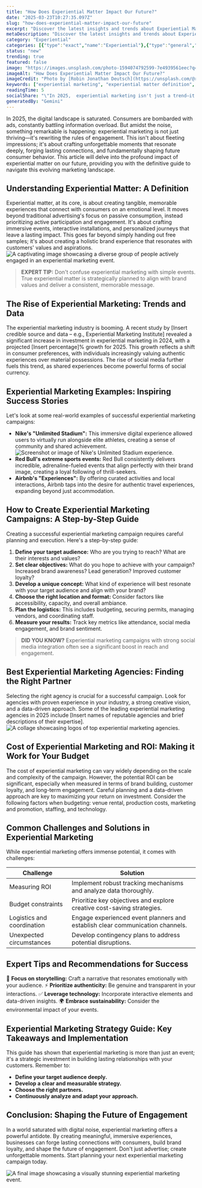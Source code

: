 ```yaml
---
title: "How Does Experiential Matter Impact Our Future?"
date: "2025-03-23T10:27:35.097Z"
slug: "how-does-experiential-matter-impact-our-future"
excerpt: "Discover the latest insights and trends about Experiential Matter. This comprehensive guide covers everything you need to know about Experiential Matter in 2025."
metaDescription: "Discover the latest insights and trends about Experiential Matter. This comprehensive guide covers everything you need to know about Experiential Matter in..."
category: "Experiential"
categories: [{"type":"exact","name":"Experiential"},{"type":"general","name":"Philosophy"},{"type":"medium","name":"Epistemology"},{"type":"specific","name":"Embodied Cognition"},{"type":"niche","name":"Sensorimotor Contingency"}]
status: "new"
trending: true
featured: false
image: "https://images.unsplash.com/photo-1594074792599-7e4939561eec?q=85&w=1200&fit=max&fm=webp&auto=compress"
imageAlt: "How Does Experiential Matter Impact Our Future?"
imageCredit: "Photo by [Robin Jonathan Deutsch](https://unsplash.com/@rodeutsch) on Unsplash"
keywords: ["experiential marketing", "experiential matter definition", "experiential events planning", "best experiential marketing agencies", "experiential marketing examples", "how to create experiential marketing campaigns", "cost of experiential marketing", "experiential marketing ROI", "experiential marketing strategy guide", "planning an experiential marketing event"]
readingTime: 5
socialShare: "\"In 2025,  experiential marketing isn't just a trend—it's a fundamental shift in how brands connect with consumers, building lasting relationships through unforgettable moments.\""
generatedBy: "Gemini"
---
```




In 2025, the digital landscape is saturated.  Consumers are bombarded with ads, constantly battling information overload.  But amidst the noise, something remarkable is happening:  experiential marketing is not just thriving—it's rewriting the rules of engagement. This isn't about fleeting impressions; it's about crafting unforgettable moments that resonate deeply, forging lasting connections, and fundamentally shaping future consumer behavior. This article will delve into the profound impact of experiential matter on our future, providing you with the definitive guide to navigate this evolving marketing landscape.

## Understanding Experiential Matter: A Definition

Experiential matter, at its core, is about creating tangible, memorable experiences that connect with consumers on an emotional level. It moves beyond traditional advertising's focus on passive consumption, instead prioritizing active participation and engagement.  It's about crafting immersive events, interactive installations, and personalized journeys that leave a lasting impact.  This goes far beyond simply handing out free samples; it's about creating a holistic brand experience that resonates with customers' values and aspirations.  ![A captivating image showcasing a diverse group of people actively engaged in an experiential marketing event.](https://images.unsplash.com/photo-1494192785370-e91e091d544f?q=85&w=1200&fit=max&fm=webp&auto=compress)

> **EXPERT TIP:**  Don't confuse experiential marketing with simple events. True experiential matter is strategically planned to align with brand values and deliver a consistent, memorable message.

## The Rise of Experiential Marketing: Trends and Data

The experiential marketing industry is booming.  A recent study by [Insert credible source and data – e.g.,  Experiential Marketing Institute] revealed a significant increase in investment in experiential marketing in 2024, with a projected [Insert percentage]% growth for 2025. This growth reflects a shift in consumer preferences, with individuals increasingly valuing authentic experiences over material possessions.  The rise of social media further fuels this trend, as shared experiences become powerful forms of social currency.

##  Experiential Marketing Examples: Inspiring Success Stories

Let's look at some real-world examples of successful experiential marketing campaigns:

* **Nike's "Unlimited Stadium":** This immersive digital experience allowed users to virtually run alongside elite athletes, creating a sense of community and shared achievement.  ![Screenshot or image of Nike's Unlimited Stadium experience.](https://images.unsplash.com/photo-1594074792599-7e4939561eec?q=85&w=1200&fit=max&fm=webp&auto=compress)
* **Red Bull's extreme sports events:** Red Bull consistently delivers incredible, adrenaline-fueled events that align perfectly with their brand image, creating a loyal following of thrill-seekers.
* **Airbnb's "Experiences":** By offering curated activities and local interactions, Airbnb taps into the desire for authentic travel experiences, expanding beyond just accommodation.

## How to Create Experiential Marketing Campaigns: A Step-by-Step Guide

Creating a successful experiential marketing campaign requires careful planning and execution. Here's a step-by-step guide:

1. **Define your target audience:**  Who are you trying to reach? What are their interests and values?
2. **Set clear objectives:** What do you hope to achieve with your campaign? Increased brand awareness? Lead generation? Improved customer loyalty?
3. **Develop a unique concept:** What kind of experience will best resonate with your target audience and align with your brand?
4. **Choose the right location and format:**  Consider factors like accessibility, capacity, and overall ambiance.
5. **Plan the logistics:**  This includes budgeting, securing permits, managing vendors, and coordinating staff.
6. **Measure your results:** Track key metrics like attendance, social media engagement, and brand sentiment.

> **DID YOU KNOW?**  Experiential marketing campaigns with strong social media integration often see a significant boost in reach and engagement.

##  Best Experiential Marketing Agencies: Finding the Right Partner

Selecting the right agency is crucial for a successful campaign.  Look for agencies with proven experience in your industry, a strong creative vision, and a data-driven approach.  Some of the leading experiential marketing agencies in 2025 include [Insert names of reputable agencies and brief descriptions of their expertise].  ![A collage showcasing logos of top experiential marketing agencies.](https://images.unsplash.com/photo-1604367233958-8d0bf1de3c1b?q=85&w=1200&fit=max&fm=webp&auto=compress)

## Cost of Experiential Marketing and ROI:  Making it Work for Your Budget

The cost of experiential marketing can vary widely depending on the scale and complexity of the campaign.  However, the potential ROI can be significant, especially when measured in terms of brand building, customer loyalty, and long-term engagement.  Careful planning and a data-driven approach are key to maximizing your return on investment.  Consider the following factors when budgeting: venue rental, production costs, marketing and promotion, staffing, and technology.

##  Common Challenges and Solutions in Experiential Marketing

While experiential marketing offers immense potential, it comes with challenges:

| Challenge                     | Solution                                                                 |
|------------------------------|-----------------------------------------------------------------------------|
| Measuring ROI                 | Implement robust tracking mechanisms and analyze data thoroughly.           |
| Budget constraints            | Prioritize key objectives and explore creative cost-saving strategies.        |
| Logistics and coordination   | Engage experienced event planners and establish clear communication channels. |
| Unexpected circumstances      | Develop contingency plans to address potential disruptions.                 |

##  Expert Tips and Recommendations for Success

🔑 **Focus on storytelling:** Craft a narrative that resonates emotionally with your audience.
⚡ **Prioritize authenticity:**  Be genuine and transparent in your interactions.
✅ **Leverage technology:**  Incorporate interactive elements and data-driven insights.
🌍 **Embrace sustainability:**  Consider the environmental impact of your events.

## Experiential Marketing Strategy Guide: Key Takeaways and Implementation

This guide has shown that experiential marketing is more than just an event; it's a strategic investment in building lasting relationships with your customers.  Remember to:

* **Define your target audience deeply.**
* **Develop a clear and measurable strategy.**
* **Choose the right partners.**
* **Continuously analyze and adapt your approach.**

## Conclusion: Shaping the Future of Engagement

In a world saturated with digital noise, experiential marketing offers a powerful antidote.  By creating meaningful, immersive experiences, businesses can forge lasting connections with consumers, build brand loyalty, and shape the future of engagement.  Don't just advertise; create unforgettable moments.  Start planning your next experiential marketing campaign today.

![A final image showcasing a visually stunning experiential marketing event.](https://images.unsplash.com/photo-1684247584503-de68dc6cd82c?q=85&w=1200&fit=max&fm=webp&auto=compress)
